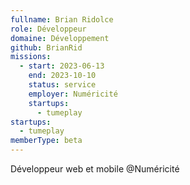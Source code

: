 ```yaml
---
fullname: Brian Ridolce
role: Développeur
domaine: Développement
github: BrianRid
missions:
  - start: 2023-06-13
    end: 2023-10-10
    status: service
    employer: Numéricité
    startups:
      - tumeplay
startups:
  - tumeplay
memberType: beta
---
```

Développeur web et mobile @Numéricité